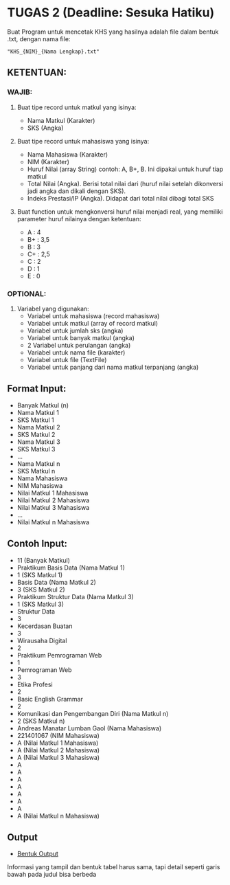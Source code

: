 # TUGAS 2 (Deadline: Sesuka Hatiku)
Buat Program untuk mencetak KHS yang hasilnya adalah file dalam bentuk .txt, dengan nama file: 

`"KHS_{NIM}_{Nama Lengkap}.txt"`


## KETENTUAN:

### WAJIB:
1. Buat tipe record untuk matkul yang isinya:
   - Nama Matkul (Karakter)
   - SKS (Angka)

2. Buat tipe record untuk mahasiswa yang isinya:
   - Nama Mahasiswa (Karakter)
   - NIM (Karakter)
   - Huruf Nilai (array String) contoh: A, B+, B. Ini dipakai untuk huruf tiap matkul
   - Total Nilai (Angka). Berisi total nilai dari (huruf nilai setelah dikonversi jadi angka dan dikali dengan SKS).
   - Indeks Prestasi/IP (Angka). Didapat dari total nilai dibagi total SKS

3. Buat function untuk mengkonversi huruf nilai menjadi real, yang memiliki parameter huruf nilainya dengan ketentuan:
   - A	: 4
   - B+	: 3,5
   - B	: 3
   - C+	: 2,5
   - C	: 2
   - D	: 1
   - E	: 0

### OPTIONAL:
1. Variabel yang digunakan:
   - Variabel untuk mahasiswa (record mahasiswa)
   - Variabel untuk matkul (array of record matkul)
   - Variabel untuk jumlah sks (angka)
   - Variabel untuk banyak matkul (angka)
   - 2 Variabel untuk perulangan (angka)
   - Variabel untuk nama file (karakter)
   - Variabel untuk file (TextFile)
   - Variabel untuk panjang dari nama matkul terpanjang (angka)

## Format Input:
- Banyak Matkul (n)
- Nama Matkul 1
- SKS Matkul 1
- Nama Matkul 2
- SKS Matkul 2
- Nama Matkul 3
- SKS Matkul 3
- ...
- Nama Matkul n
- SKS Matkul n
- Nama Mahasiswa
- NIM Mahasiswa
- Nilai Matkul 1 Mahasiswa
- Nilai Matkul 2 Mahasiswa
- Nilai Matkul 3 Mahasiswa
- ...
- Nilai Matkul n Mahasiswa

## Contoh Input:
- 11 				(Banyak Matkul)
- Praktikum Basis Data 	(Nama Matkul 1)
- 1 				(SKS Matkul 1)
- Basis Data 			(Nama Matkul 2)
- 3				(SKS Matkul 2)
- Praktikum Struktur Data	(Nama Matkul 3)
- 1				(SKS Matkul 3)
- Struktur Data
- 3
- Kecerdasan Buatan
- 3
- Wirausaha Digital
- 2
- Praktikum Pemrograman Web
- 1
- Pemrograman Web
- 3
- Etika Profesi
- 2
- Basic English Grammar
- 2
- Komunikasi dan Pengembangan Diri	(Nama Matkul n)
- 2						(SKS Matkul n)
- Andreas Manatar Lumban Gaol		(Nama Mahasiswa)
- 221401067					(NIM Mahasiswa)
- A	(Nilai Matkul 1 Mahasiswa)
- A	(Nilai Matkul 2 Mahasiswa)
- A	(Nilai Matkul 3 Mahasiswa)
- A
- A
- A
- A
- A
- A
- A
- A	(Nilai Matkul n Mahasiswa)

## Output

* [Bentuk Output](KHS_221401067_Andreas%20Manatar%20Lumban%20Gaol.txt)

Informasi yang tampil dan bentuk tabel harus sama, tapi detail seperti garis bawah pada judul bisa berbeda

